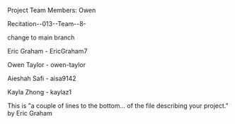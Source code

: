 
Project Team Members: Owen

Recitation--013--Team--8-

change to main branch

Eric Graham - EricGraham7

Owen Taylor - owen-taylor

Aieshah Safi - aisa9142

Kayla Zhong - kaylaz1

This is "a couple of lines to the bottom...
of the file describing your project." by Eric Graham
